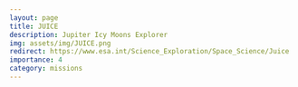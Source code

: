```yaml
---
layout: page
title: JUICE
description: Jupiter Icy Moons Explorer
img: assets/img/JUICE.png
redirect: https://www.esa.int/Science_Exploration/Space_Science/Juice
importance: 4
category: missions
---
```

